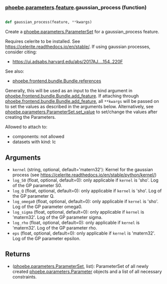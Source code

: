### [phoebe](phoebe.md).[parameters](phoebe.parameters.md).[feature](phoebe.parameters.feature.md).gaussian_process (function)


```py

def gaussian_process(feature, **kwargs)

```



Create a [phoebe.parameters.ParameterSet](phoebe.parameters.ParameterSet.md) for a gaussian_process feature.

Requires celerite to be installed.  See https://celerite.readthedocs.io/en/stable/.
If using gaussian processes, consider citing:
* https://ui.adsabs.harvard.edu/abs/2017AJ....154..220F

See also:
* [phoebe.frontend.bundle.Bundle.references](phoebe.frontend.bundle.Bundle.references.md)

Generally, this will be used as an input to the kind argument in
[phoebe.frontend.bundle.Bundle.add_feature](phoebe.frontend.bundle.Bundle.add_feature.md).  If attaching through
[phoebe.frontend.bundle.Bundle.add_feature](phoebe.frontend.bundle.Bundle.add_feature.md), all `**kwargs` will be
passed on to set the values as described in the arguments below.  Alternatively,
see [phoebe.parameters.ParameterSet.set_value](phoebe.parameters.ParameterSet.set_value.md) to set/change the values
after creating the Parameters.

Allowed to attach to:
* components: not allowed
* datasets with kind: lc


Arguments
----------
* `kernel` (string, optional, default='matern32'): Kernel for the gaussian
    process (see https://celerite.readthedocs.io/en/stable/python/kernel/)
* `log_S0` (float, optional, default=0): only applicable if `kernel` is
    'sho'. Log of the GP parameter S0.
* `log_Q` (float, optional, default=0): only applicable if `kernel` is
    'sho'.  Log of the GP parameter Q.
* `log_omega0` (float, optional, default=0): only applicable if `kernel` is
    'sho'.  Log of the GP parameter omega0.
* `log_sigma` (float, optional, default=0): only applicable if `kernel` is
    'matern32'.  Log of the GP parameter sigma.
* `log_rho` (float, optional, default=0): only applicable if `kernel` is
    'matern32'.  Log of the GP parameter rho.
* `eps` (float, optional, default=0): only applicable if `kernel` is
    'matern32'.  Log of the GP parameter epsilon.


Returns
--------
* ([phoebe.parameters.ParameterSet](phoebe.parameters.ParameterSet.md), list): ParameterSet of all newly created
    [phoebe.parameters.Parameter](phoebe.parameters.Parameter.md) objects and a list of all necessary
    constraints.


